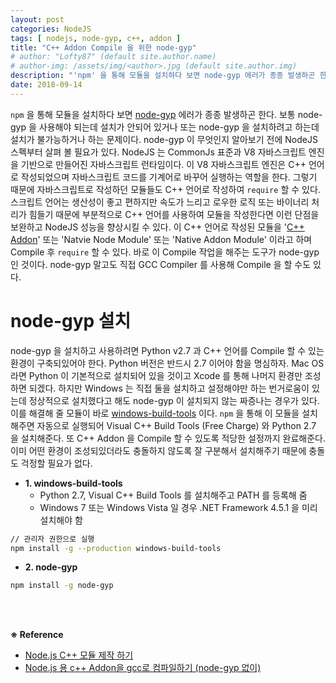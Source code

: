 ```yaml
---
layout: post
categories: NodeJS
tags: [ nodejs, node-gyp, c++, addon ]
title: "C++ Addon Compile 을 위한 node-gyp"
# author: "Lofty87" (default site.author.name)
# author-img: /assets/img/<author>.jpg (default site.author.img)
description: "'npm' 을 통해 모듈을 설치하다 보면 node-gyp 에러가 종종 발생하곤 한다. 보통 node-gyp 을 사용해야 되는데 설치가 안되어 있거나 또는 node-gyp 을 설치하려고 하는데 설치가 불가능하거나 하는 문제이다. node-gyp 이 무엇인지 알아보기 전에 NodeJS 스펙부터 살펴 볼 필요가 있다. NodeJS 는 CommonJs 표준과 V8 자바스크립트 엔진을 기반으로 만들어진 자바스크립트 런타임이다. 이 V8 자바스크립트 엔진은 C++ 언어로 작성되었으며 자바스크립트 코드를 기계어로 바꾸어 실행하는 역할을 한다. 그렇기 때문에 자바스크립트로 작성하던 모듈들도 C++ 언어로 작성하여 'require' 할 수 있다."
date: 2018-09-14
---
```


`npm` 을 통해 모듈을 설치하다 보면 [node-gyp](https://github.com/nodejs/node-gyp) 에러가 종종 발생하곤 한다. 보통 node-gyp 을 사용해야 되는데 설치가 안되어 있거나 또는 node-gyp 을 설치하려고 하는데 설치가 불가능하거나 하는 문제이다. node-gyp 이 무엇인지 알아보기 전에 NodeJS 스펙부터 살펴 볼 필요가 있다. NodeJS 는 CommonJs 표준과 V8 자바스크립트 엔진을 기반으로 만들어진 자바스크립트 런타임이다. 이 V8 자바스크립트 엔진은 C++ 언어로 작성되었으며 자바스크립트 코드를 기계어로 바꾸어 실행하는 역할을 한다. 그렇기 때문에 자바스크립트로 작성하던 모듈들도 C++ 언어로 작성하여 `require` 할 수 있다. 스크립트 언어는 생산성이 좋고 편하지만 속도가 느리고 로우한 로직 또는 바이너리 처리가 힘들기 때문에 부분적으로 C++ 언어를 사용하여 모듈을 작성한다면 이런 단점을 보완하고 NodeJS 성능을 향상시킬 수 있다. 이 C++ 언어로 작성된 모듈을 '[C++ Addon](https://nodejs.org/api/addons.html#addons_c_addons)' 또는 'Natvie Node Module' 또는 'Native Addon Module' 이라고 하며 Compile 후 `require` 할 수 있다. 바로 이 Compile 작업을 해주는 도구가 node-gyp 인 것이다. node-gyp 말고도 직접 GCC Compiler 를 사용해 Compile 을 할 수도 있다.

# node-gyp 설치

node-gyp 을 설치하고 사용하려면 Python v2.7 과 C++ 언어를 Compile 할 수 있는 환경이 구축되있어야 한다. Python 버전은 반드시 2.7 이어야 함을 명심하자. Mac OS 라면 Python 이 기본적으로 설치되어 있을 것이고 Xcode 를 통해 나머지 환경만 조성하면 되겠다. 하지만 Windows 는 직접 둘을 설치하고 설정해야만 하는 번거로움이 있는데 정상적으로 설치했다고 해도 node-gyp 이 설치되지 않는 짜증나는 경우가 있다. 이를 해결해 줄 모듈이 바로 [windows-build-tools](https://www.npmjs.com/package/windows-build-tools) 이다. `npm` 을 통해 이 모듈을 설치해주면 자동으로 실행되어 Visual C++ Build Tools (Free Charge) 와 Python 2.7 을 설치해준다. 또 C++ Addon 을 Compile 할 수 있도록 적당한 설정까지 완료해준다. 이미 어떤 환경이 조성되있더라도 충돌하지 않도록 잘 구분해서 설치해주기 때문에 충돌도 걱정할 필요가 없다.

* **1. windows-build-tools**
  * Python 2.7, Visual C++ Build Tools 를 설치해주고 PATH 를 등록해 줌
  * Windows 7 또는 Windows Vista 일 경우 .NET Framework 4.5.1 을 미리 설치해야 함

```bash
// 관리자 권한으로 실행
npm install -g --production windows-build-tools
```

* **2. node-gyp**

```bash
npm install -g node-gyp
```

<br><br>

**※ Reference**
  * [Node.js C++ 모듈 제작 하기](https://blog.naver.com/ojwojwoj/221266536930)
  * [Node.js 용 c++ Addon을 gcc로 컴파일하기 (node-gyp 없이)](http://z-wony.tistory.com/12)